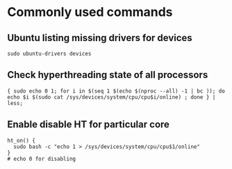 
# Commonly used commands 

## Ubuntu listing missing drivers for devices

```
sudo ubuntu-drivers devices
```

## Check hyperthreading state of all processors

```
{ sudo echo 0 1; for i in $(seq 1 $(echo $(nproc --all) -1 | bc )); do echo $i $(sudo cat /sys/devices/system/cpu/cpu$i/online) ; done } | less;
```

## Enable disable HT for particular core

```
ht_on() {
  sudo bash -c "echo 1 > /sys/devices/system/cpu/cpu$1/online" 
}
# echo 0 for disabling
```
